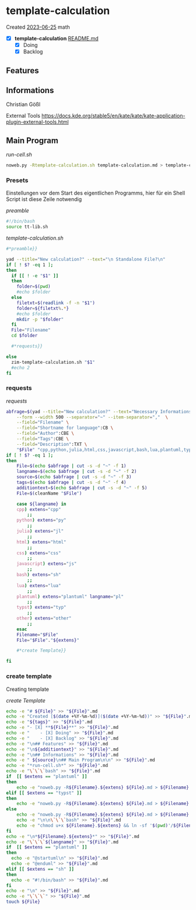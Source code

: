 # template-calculation
Created [2023-06-25]()
 math
- [X] **template-calculation** [README.md](README.md)
	- [X] Doing
	- [X] Backlog

## Features



## Informations
Christian Gößl

External Tools
https://docs.kde.org/stable5/en/kate/kate/kate-application-plugin-external-tools.html


## Main Program

*run-cell.sh*
```bash
noweb.py -Rtemplate-calculation.sh template-calculation.md > template-calculation.sh && echo 'template-calculation.sh' && date
```

### Presets

Einstellungen vor dem Start des eigentlichen Programms, hier für ein Shell Script ist diese Zeile notwendig

*preamble*
```bash
#!/bin/bash
source tt-lib.sh

```

*template-calculation.sh*
```bash
#*preamble}}

yad --title="New calculation?" --text="\n Standalone File?\n"
if [ ! $? -eq 1 ];
then
  if [[ ! -e "$1" ]]
  then
	folder=$(pwd)
	#echo $folder
  else
	filetxt=$(readlink -f -n "$1")
	folder=${filetxt%.*}
	#echo $folder
	mkdir -p "$folder"
  fi
  File="Filename"
  cd $folder

  #*requests}}

else
  zim-template-calculation.sh "$1"
  #echo 2
fi
```


### requests


*requests*
```bash
abfrage=$(yad --title="New calculation?" --text="Necessary Informations:" \
	--form --width 500 --separator="~" --item-separator=","  \
	--field="Filename" \
	--field="Shortname for language":CB \
	--field="Author":CBE \
	--field="Tags":CBE \
	--field="Description":TXT \
	"$File" "cpp,python,julia,html,css,javascript,bash,lua,plantuml,typst,other" "Christian Gößl,Internet" ",physic,math" "$additiontext")
if [ ! $? -eq 1 ];
then
	File=$(echo $abfrage | cut -s -d "~" -f 1)
	langname=$(echo $abfrage | cut -s -d "~" -f 2)
	source=$(echo $abfrage | cut -s -d "~" -f 3)
	tags=$(echo $abfrage | cut -s -d "~" -f 4)
	additiontext=$(echo $abfrage | cut -s -d "~" -f 5)
	File=$(cleanName "$File")

	case ${langname} in
	cpp) extens="cpp"
		;;
	python) extens="py"
		;;
	julia) extens="jl"
		;;
	html) extens="html"
		;;
	css) extens="css"
		;;
	javascript) extens="js"
		;;
	bash) extens="sh"
		;;
	lua) extens="lua"
		;;
	plantuml) extens="plantuml" langname="pl"
		;;
	typst) extens="typ"
		;;
	other) extens="other"
		;;
	esac
	Filename="$File"
	File="$File"."${extens}"

	#*create Template}}

fi
```

### create template

Creating template

*create Template*
```bash
echo -e "# ${File}" >> "${File}".md
echo -e "Created [$(date +%Y-%m-%d)]($(date +%Y-%m-%d))" >> "${File}".md
echo -e "${tags}" >> "${File}".md
echo -e "- [X] **${File}**" >> "${File}".md
echo -e "    - [X] Doing" >> "${File}".md
echo -e "    - [X] Backlog" >> "${File}".md
echo -e "\n## Features" >> "${File}".md
echo -e "\n${additiontext}" >> "${File}".md
echo -e "\n## Informations" >> "${File}".md
echo -e " ${source}\n## Main Program\n\n" >> "${File}".md
echo -e "*run-cell.sh*" >> "${File}".md
echo -e "\`\`\`bash" >> "${File}".md
if  [[ $extens == "plantuml" ]]
then
	echo -e "noweb.py -R${Filename}.${extens} ${File}.md > ${Filename}.${extens} && plantuml ${Filename}.${extens} && echo '${Filename}.${extens}' && date && gwenview ${Filename}.png 2>/dev/null \n\`\`\`" >> "${File}".md
elif [[ $extens == "typst" ]]
then
	echo -e "noweb.py -R${Filename}.${extens} ${File}.md > ${Filename}.${extens} && typst compile --format pdf ${Filename}.${extens} && echo '${Filename}.${extens}' && date && xournalpp ${Filename}.pdf 2>/dev/null & \n\`\`\`" >> "${File}".md
else
	echo -e "noweb.py -R${Filename}.${extens} ${File}.md > ${Filename}.${extens} && echo '${Filename}.${extens}' && date \n\`\`\`" >> "${File}".md
	echo -e "\n\n\`\`\`bash" >> "${File}".md
	echo -e "chmod u+x ${Filename}.${extens} && ln -sf '$(pwd)'/${Filename}.${extens} ~/.local/bin/${Filename}.${extens} && echo 'fertig'\n \`\`\`" >> "${File}".md
fi
echo -e "\n*${Filename}.${extens}*" >> "${File}".md
echo -e "\`\`\`${langname}" >> "${File}".md
if  [[ $extens == "plantuml" ]]
then
  echo -e "@startuml\n" >> "${File}".md
  echo -e "@enduml" >> "${File}".md
elif [[ $extens == "sh" ]]
then
  echo -e "#!/bin/bash" >> "${File}".md
fi
echo -e "\n" >> "${File}".md
echo -e "\`\`\`" >> "${File}".md
touch ${File}
```
